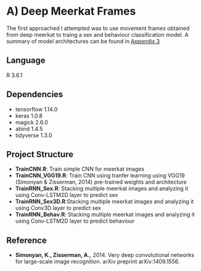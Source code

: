 # A) Deep Meerkat Frames
The first approached I attempted was to use movement frames obtained from deep meerkat to traing a sex and behaviour classification model. A summary of model architectures can be found in [Appendix 3](https://github.com/alexhang212/SparrowVis_Code/blob/master/Writeup/Jupyters/Supplementary3.ipynb)


## Language
R 3.6.1

## Dependencies
- tensorflow 1.14.0
- keras 1.0.8
- magick 2.6.0
- abind 1.4.5
- tidyverse 1.3.0

## Project Structure
- **TrainCNN.R**: Train simple CNN for meerkat images
- **TrainCNN_VGG19.R**: Train CNN using tranfer learning using VGG19 (Simonyan & Zisserman, 2014) pre-trained weights and architecture
- **TrainRNN_Sex.R**: Stacking multiple meerkat images and analyzing it using Conv-LSTM2D layer to predict sex
- **TrainRNN_Sex3D.R**:Stacking multiple meerkat images and analyzing it using Conv3D layer to predict sex
- **TrainRNN_Behav.R**: Stacking multiple meerkat images and analyzing it using Conv-LSTM2D layer to predict behaviour


## Reference
- **Simonyan, K., Zisserman, A.,** 2014. Very deep convolutional networks for large-scale image recognition. arXiv preprint arXiv:1409.1556.
